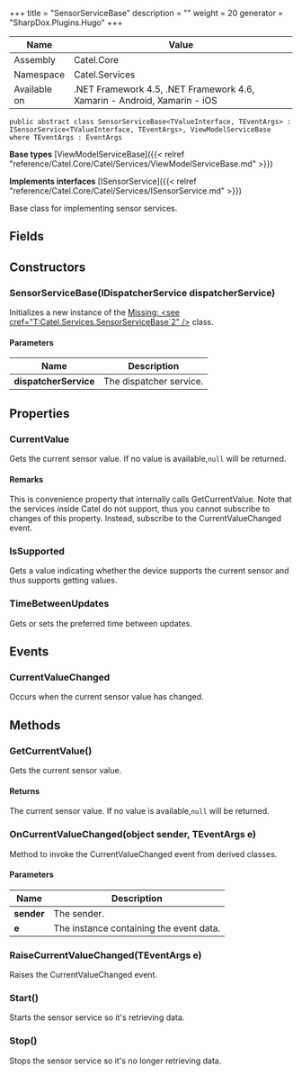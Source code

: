 

+++
title = "SensorServiceBase" 
description = ""
weight = 20
generator = "SharpDox.Plugins.Hugo"
+++

Name|Value
---|---
Assembly|Catel.Core
Namespace|Catel.Services
Available on|.NET Framework 4.5, .NET Framework 4.6, Xamarin - Android, Xamarin - iOS

```
public abstract class SensorServiceBase<TValueInterface, TEventArgs> : ISensorService<TValueInterface, TEventArgs>, ViewModelServiceBase where TEventArgs : EventArgs 
```

**Base types**
[ViewModelServiceBase]({{< relref "reference/Catel.Core/Catel/Services/ViewModelServiceBase.md" >}})

**Implements interfaces**
[ISensorService]({{< relref "reference/Catel.Core/Catel/Services/ISensorService.md" >}})

Base class for implementing sensor services.

## Fields

## Constructors

### SensorServiceBase(IDispatcherService dispatcherService)

Initializes a new instance of the [Missing: &lt;see cref="T:Catel.Services.SensorServiceBase`2" /&gt;](#) class.

#### Parameters

Name|Description
---|---
**dispatcherService**|The dispatcher service.

## Properties

### CurrentValue

Gets the current sensor value. If no value is available,`null` will be returned.

#### Remarks

This is convenience property that internally calls GetCurrentValue. Note that the services inside Catel do not support, thus you cannot subscribe to changes of this property. Instead, subscribe to the CurrentValueChanged event.

### IsSupported

Gets a value indicating whether the device supports the current sensor and thus supports getting values.

### TimeBetweenUpdates

Gets or sets the preferred time between updates.

## Events

### CurrentValueChanged

Occurs when the current sensor value has changed.

## Methods

### GetCurrentValue()

Gets the current sensor value.

#### Returns

The current sensor value. If no value is available,`null` will be returned.

### OnCurrentValueChanged(object sender, TEventArgs e)

Method to invoke the CurrentValueChanged event from derived classes.

#### Parameters

Name|Description
---|---
**sender**|The sender.
**e**|The instance containing the event data.

### RaiseCurrentValueChanged(TEventArgs e)

Raises the CurrentValueChanged event.

### Start()

Starts the sensor service so it's retrieving data.

### Stop()

Stops the sensor service so it's no longer retrieving data.

